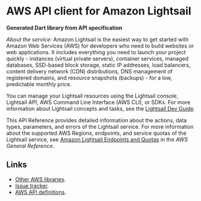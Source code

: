 # AWS API client for Amazon Lightsail

**Generated Dart library from API specification**

*About the service:*
Amazon Lightsail is the easiest way to get started with Amazon Web Services
(AWS) for developers who need to build websites or web applications. It
includes everything you need to launch your project quickly - instances
(virtual private servers), container services, managed databases, SSD-based
block storage, static IP addresses, load balancers, content delivery network
(CDN) distributions, DNS management of registered domains, and resource
snapshots (backups) - for a low, predictable monthly price.

You can manage your Lightsail resources using the Lightsail console,
Lightsail API, AWS Command Line Interface (AWS CLI), or SDKs. For more
information about Lightsail concepts and tasks, see the <a
href="https://lightsail.aws.amazon.com/ls/docs/how-to/article/lightsail-how-to-set-up-access-keys-to-use-sdk-api-cli">Lightsail
Dev Guide</a>.

This API Reference provides detailed information about the actions, data
types, parameters, and errors of the Lightsail service. For more information
about the supported AWS Regions, endpoints, and service quotas of the
Lightsail service, see <a
href="https://docs.aws.amazon.com/general/latest/gr/lightsail.html">Amazon
Lightsail Endpoints and Quotas</a> in the <i>AWS General Reference</i>.

## Links

- [Other AWS libraries](https://github.com/agilord/aws_client/tree/master/generated).
- [Issue tracker](https://github.com/agilord/aws_client/issues).
- [AWS API definitions](https://github.com/aws/aws-sdk-js/tree/master/apis).
